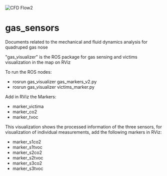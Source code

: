 ![CFD Flow2](https://github.com/Robcib-GIT/gas_sensors/assets/57187750/0d94a3e4-5d2a-41d1-90fb-d0548f081acb)


# gas_sensors
 Documents related to the mechanical and fluid dynamics analysis for quadruped gas nose

 "gas_visualizer" is the ROS package for gas sensing and victims visualization in the map on RViz

 To run the ROS nodes:
 * rosrun gas_visualizer gas_markers_v2.py
 * rosrun gas_visualizer victims_marker.py

 Add in RViz the Markers:
 - marker_victima
 - marker_co2
 - marker_tvoc

 This visualization shows the processed information of the three sensors, for visualization of individual measurements, add the following markers in RViz:
 - marker_s1co2
 - marker_s1tvoc
 - marker_s2co2
 - marker_s2tvoc
 - marker_s3co2
 - marker_s3tvoc
 
 
